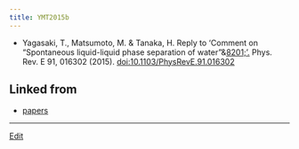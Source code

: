 ```yaml
---
title: YMT2015b
---
```

* Yagasaki, T., Matsumoto, M. & Tanaka, H. Reply to ‘Comment on “Spontaneous liquid-liquid phase separation of water”&[8201;’.](/8201;’.) Phys. Rev. E 91, 016302 (2015). [doi:10.1103/PhysRevE.91.016302](doi:10.1103/PhysRevE.91.016302)
## Linked from

* [papers](/papers)


----
[Edit](https://github.com/vitroid/vitroid.github.io/edit/master/MD/YMT2015b.md)
